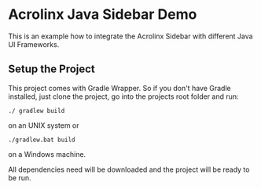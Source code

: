 # Acrolinx Java Sidebar Demo

This is an example how to integrate the Acrolinx Sidebar with different Java UI Frameworks.

## Setup the Project

This project comes with Gradle Wrapper. So if you don't have Gradle installed,
just clone the project, go into the projects root folder and run:

`./ gradlew build`

on an UNIX system or

`./gradlew.bat build`

on a Windows machine.

All dependencies need will be downloaded and the project will be ready to be run.